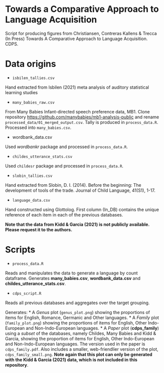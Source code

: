 # Towards a Comparative Approach to Language Acquisition
Script for producing figures from Christiansen, Contreras Kallens &amp; Trecca (In Press) Towards A Comparative Approach to Language Acquisition. CDPS.

# Data origins

* `isbilen_tallies.csv`

Hand extracted from Isbilen (2021) meta analysis of auditory statistical learning studies

* `many_babies_raw.csv`

From Many Babies Infant-directed speech preference data, MB1. Clone repository https://github.com/manybabies/mb1-analysis-public and rename `processed_data/01_merged_output.csv`. Tally is produced in `process_data.R`. Processed into `many_babies.csv`.

* wordbank_data.csv

Used *wordbankr* package and processed in `process_data.R`.

* `childes_utterance_stats.csv`

Used `childesr` package and processed in `process_data.R`.

* `slobin_tallies.csv`

Hand extracted from Slobin, D. I. (2014). Before the beginning: The development of tools of the trade. Journal of Child Language, 41(S1), 1-17.

* `language_data.csv`

Hand constructed using Glottolog. First column (In_DB) contains the unique reference of each item in each of the previous databases.

**Note that the data from Kidd & Garcia (2021) is not publicly available. Please request it to the authors.**

# Scripts

* `process_data.R`

Reads and manipulates the data to generate a language by count dataframe. Generates **many_babies.csv**, **wordbank_data.csv** and **childes_utterance_stats.csv**.

* `cdps_script.R`

Reads all previous databases and aggregates over the target grouping. 

Generates:
	* A *Genus* plot (`genus_plot.png`) showing the proportions of items for English, Romance, Germanic and Other languages.
	* A *Family* plot (`family_plot.png`) showing the proportions of items for English, Other Indo-European and Non-Indo-European languages.
	* A *Paper* plot (**cdps_family**) using a *subset* of the databases, namely Childes, Many Babies and Kidd & Garcia, showing the proportion of items for English, Other Indo-European and Non-Indo-European languages. The version used in the paper is `cdps_family.pdf`. Also includes a smaller, web-friendlier version of the plot, `cdps_family_small.png`. **Note again that this plot can only be generated with the Kidd & Garcia (2021) data, which is not included in this repository**.